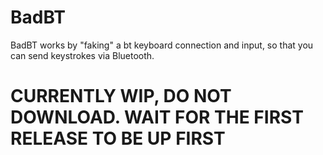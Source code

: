 # BadBT
BadBT works by "faking" a bt keyboard connection and input, so that you can send keystrokes via Bluetooth.

# CURRENTLY WIP, DO NOT DOWNLOAD. WAIT FOR THE FIRST RELEASE TO BE UP FIRST
